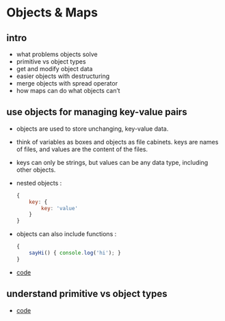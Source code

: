 # Objects & Maps


## intro

-   what problems objects solve
-   primitive vs object types
-   get and modify object data
-   easier objects with destructuring
-   merge objects with spread operator
-   how maps can do what objects can&rsquo;t


## use objects for managing key-value pairs

-   objects are used to store unchanging, key-value data.
-   think of variables as boxes and objects as file cabinets. keys are names of files, and values are the content of the files.
-   keys can only be strings, but values can be any data type, including other objects.
-   nested objects :
    
    ```js
    {
        key: {
            key: 'value'
        }
    }
    ```

-   objects can also include functions :
    
    ```js
    {
        sayHi() { console.log('hi'); }
    }
    ```

-   [code](step_01/src/app.js)


## understand primitive vs object types

-   [code](step_02/src/app.js)
